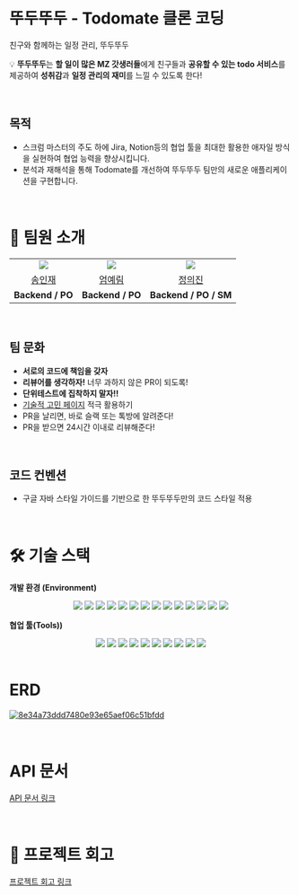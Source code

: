 # 뚜두뚜두 - Todomate 클론 코딩
친구와 함께하는 일정 관리, 뚜두뚜두

💡 **뚜두뚜두**는 **할 일이 많은 MZ 갓생러들**에게
친구들과 **공유할 수 있는 todo 서비스**를 제공하여 
**성취감**과 **일정 관리의 재미**를 느낄 수 있도록 한다!

</br>

## 목적
- 스크럼 마스터의 주도 하에 Jira, Notion등의 협업 툴을 최대한 활용한 애자일 방식을 실현하여 협업 능력을 향상시킵니다.
- 분석과 재해석을 통해 Todomate를 개선하여 뚜두뚜두 팀만의 새로운 애플리케이션을 구현합니다.

</br>

# 📌 팀원 소개
<table align="center">
  <tr align="center">
        <td>
            <img src="https://github.com/IjjS.png">
        </td>
        <td>
            <img src="https://github.com/yenzip.png">
        </td>
        <td>
            <img src="https://github.com/uijin-j.png">
        </td>
    </tr>
    <tr align="center">
        <td><a href="https://github.com/IjjS">송인재</a></td>
        <td><a href="https://github.com/yenzip">엄예림</a></td>
        <td><a href="https://github.com/uijin-j">정의진</a></td>
    </tr>
    <tr align="center">
        <td><B>Backend / PO </B></td>
        <td><B>Backend / PO </B></td>
        <td><B>Backend / PO / SM </B></td>
    </tr>
</table>

</br>

## 팀 문화
- **서로의 코드에 책임을 갖자**
- **리뷰어를 생각하자!** 너무 과하지 않은 PR이 되도록!
- **단위테스트에 집착하지 말자!!**
- [기술적 고민 페이지](https://www.notion.so/675b81f4bf35433bab7df81d577a9fd8?pvs=21) 적극 활용하기
- PR을 날리면, 바로 슬랙 또는 톡방에 알려준다!
- PR을 받으면 24시간 이내로 리뷰해준다!

</br>

## 코드 컨벤션
- 구글 자바 스타일 가이드를 기반으로 한 뚜두뚜두만의 코드 스타일 적용

</br>

# 🛠 기술 스택
**개발 환경 (Environment)** 
<div align="center">
<img src="https://img.shields.io/badge/Java17-007396?style=flat-square&logo=Java&logoColor=white&style=flat"/></a>
<img src="https://img.shields.io/badge/Gradle-02303A?style=flat-square&logo=Gradle&logoColor=white"/></a>
<img src="https://img.shields.io/badge/Spring Boot 3.2.0-6DB33F?style=flat-square&logo=Spring&logoColor=white&style=flat"/></a>
<img src="https://img.shields.io/badge/Spring%20Data%20JPA-6DB33F?style=flat-square&logo=Spring-Data-JPA&logoColor=white"></a>
<img src="https://img.shields.io/badge/Spring Security-6DB33F?style=flat-square&logo=spring-security&logoColor=white&style=flat"/></a>
<img src="https://img.shields.io/badge/Junit-25A162?style=flat-&logo=JUnit5&logoColor=white&style=flat"/></a>
<img src="https://img.shields.io/badge/MySQL 8-4479A1?style=flat-square&logo=MySQL&logoColor=white&style=flat"/></a>
<img src="https://img.shields.io/badge/Lombok-68BC71?style=flat-square&logo=Lombok&logoColor=white"/></a>
<img src="https://img.shields.io/badge/Flyway-CC0200?style=flat-square&logo=Flyway&logoColor=white"/></a>
<img src="https://img.shields.io/badge/Query DSL-0078D4?style=flat-square&logo=Spring Data JPA&logoColor=white&style=flat"/></a>
<img src="https://img.shields.io/badge/DataFaker-5881D8?style=flat-square&logo=DataFaker&logoColor=white"/></a>
<img src="https://img.shields.io/badge/Checkstyle-ECD53F?style=flat-square&logo=Checkstyle&logoColor=white"/></a>
<img src="https://img.shields.io/badge/Jacoco-BE312E?style=flat-square&logo=Jacoco&logoColor=white"/></a>
<img src="https://img.shields.io/badge/Docker-2496ED?style=flat-square&logo=Docker&logoColor=white"/></a>
</div>


**협업 툴(Tools))**
<div align="center">
<img src="https://img.shields.io/badge/Notion-FFFFFF?style=flat-square&logo=Notion&logoColor=black"/></a>
<img src="https://img.shields.io/badge/slack-232F3E?style=flat-square&logo=slack&logoColor=white&style=flat"/></a>
<img src="https://img.shields.io/badge/Github-000000?style=flat-square&logo=Github&logoColor=white&style=flat"/></a>
<img src="https://img.shields.io/badge/Jira-0052CC?style=flat-square&logo=Jira%20software&logoColor=white&style=flat"/></a>
<img src="https://img.shields.io/badge/IntelliJ IDEA-8A3391?style=flat-square&logo=IntelliJ IDEA&logoColor=black&style=flat"/></a>
<img src="https://img.shields.io/badge/ERDCloud-4429A7?style=flat-square&logoColor=white&style=flat"/></a>
<img src="https://img.shields.io/badge/REST Docs-8CA1AF?style=flat-square&logo=Read the Docs&logoColor=white&style=flat"/></a>
<img src="https://img.shields.io/badge/GitHub%20Actions-2088FF?style=flat-square&logo=GitHub-Actions&logoColor=white"/></a>
<img src="https://img.shields.io/badge/Miro-FFFC00?style=flat-square&logo=Miro&logoColor=white"/></a>
<img src="https://img.shields.io/badge/Postman-FF6C37?style=flat-square&logo=Miro&logoColor=white"/></a>
</div>

</br>

# ERD
<a href="https://www.erdcloud.com/d/4t2Mw7NWc3oQWHJFj">![8e34a73ddd7480e93e65aef06c51bfdd](https://github.com/DDu-Du-DDu-Du/back-end/assets/80446430/411ee228-8132-47f6-8dcf-06168f504714)</a>

</br>

# API 문서
[API 문서 링크](https://www.notion.so/backend-devcourse/API-6cb6547166074620a868f77eba674030?pvs=4)

</br>

# 💬 프로젝트 회고
[프로젝트 회고 링크](https://www.notion.so/backend-devcourse/91156d3c82614d4fbd1903de9a038d10?pvs=4)





